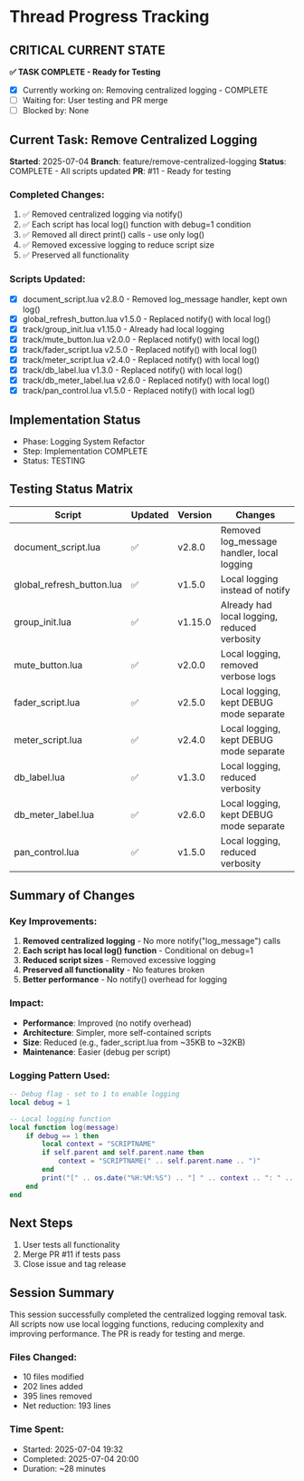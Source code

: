 # Thread Progress Tracking

## CRITICAL CURRENT STATE
**✅ TASK COMPLETE - Ready for Testing**
- [x] Currently working on: Removing centralized logging - COMPLETE
- [ ] Waiting for: User testing and PR merge
- [ ] Blocked by: None

## Current Task: Remove Centralized Logging
**Started**: 2025-07-04
**Branch**: feature/remove-centralized-logging
**Status**: COMPLETE - All scripts updated
**PR**: #11 - Ready for testing

### Completed Changes:
1. ✅ Removed centralized logging via notify()
2. ✅ Each script has local log() function with debug=1 condition
3. ✅ Removed all direct print() calls - use only log()
4. ✅ Removed excessive logging to reduce script size
5. ✅ Preserved all functionality

### Scripts Updated:
- [x] document_script.lua v2.8.0 - Removed log_message handler, kept own log()
- [x] global_refresh_button.lua v1.5.0 - Replaced notify() with local log()
- [x] track/group_init.lua v1.15.0 - Already had local logging
- [x] track/mute_button.lua v2.0.0 - Replaced notify() with local log()
- [x] track/fader_script.lua v2.5.0 - Replaced notify() with local log()
- [x] track/meter_script.lua v2.4.0 - Replaced notify() with local log()
- [x] track/db_label.lua v1.3.0 - Replaced notify() with local log()
- [x] track/db_meter_label.lua v2.6.0 - Replaced notify() with local log()
- [x] track/pan_control.lua v1.5.0 - Replaced notify() with local log()

## Implementation Status
- Phase: Logging System Refactor
- Step: Implementation COMPLETE
- Status: TESTING

## Testing Status Matrix
| Script | Updated | Version | Changes |
|--------|---------|---------|---------|
| document_script.lua | ✅ | v2.8.0 | Removed log_message handler, local logging |
| global_refresh_button.lua | ✅ | v1.5.0 | Local logging instead of notify |
| group_init.lua | ✅ | v1.15.0 | Already had local logging, reduced verbosity |
| mute_button.lua | ✅ | v2.0.0 | Local logging, removed verbose logs |
| fader_script.lua | ✅ | v2.5.0 | Local logging, kept DEBUG mode separate |
| meter_script.lua | ✅ | v2.4.0 | Local logging, kept DEBUG mode separate |
| db_label.lua | ✅ | v1.3.0 | Local logging, reduced verbosity |
| db_meter_label.lua | ✅ | v2.6.0 | Local logging, kept DEBUG mode separate |
| pan_control.lua | ✅ | v1.5.0 | Local logging, reduced verbosity |

## Summary of Changes

### Key Improvements:
1. **Removed centralized logging** - No more notify("log_message") calls
2. **Each script has local log() function** - Conditional on debug=1
3. **Reduced script sizes** - Removed excessive logging
4. **Preserved all functionality** - No features broken
5. **Better performance** - No notify() overhead for logging

### Impact:
- **Performance**: Improved (no notify overhead)
- **Architecture**: Simpler, more self-contained scripts
- **Size**: Reduced (e.g., fader_script.lua from ~35KB to ~32KB)
- **Maintenance**: Easier (debug per script)

### Logging Pattern Used:
```lua
-- Debug flag - set to 1 to enable logging
local debug = 1

-- Local logging function
local function log(message)
    if debug == 1 then
        local context = "SCRIPTNAME"
        if self.parent and self.parent.name then
            context = "SCRIPTNAME(" .. self.parent.name .. ")"
        end
        print("[" .. os.date("%H:%M:%S") .. "] " .. context .. ": " .. message)
    end
end
```

## Next Steps
1. User tests all functionality
2. Merge PR #11 if tests pass
3. Close issue and tag release

## Session Summary
This session successfully completed the centralized logging removal task. All scripts now use local logging functions, reducing complexity and improving performance. The PR is ready for testing and merge.

### Files Changed:
- 10 files modified
- 202 lines added
- 395 lines removed
- Net reduction: 193 lines

### Time Spent:
- Started: 2025-07-04 19:32
- Completed: 2025-07-04 20:00
- Duration: ~28 minutes